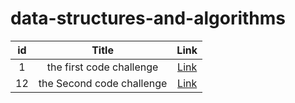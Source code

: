 # data-structures-and-algorithms
| id | Title | Link |
| :--------: | :--------: |:--------:|
| 1 | the first code challenge | [Link](https://github.com/issawiold/data-structures-and-algorithms/tree/main/array-reverse) |
| 12| the Second code challenge | [Link](https://github.com/issawiold/data-structures-and-algorithms/tree/main/array-insert-shift) |